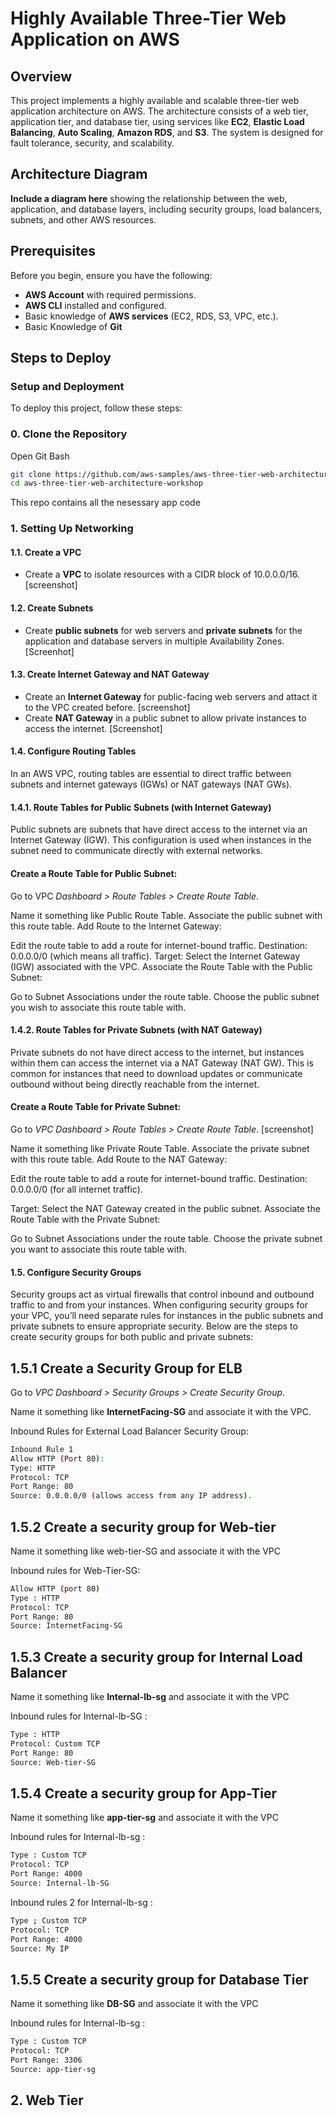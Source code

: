 
# Highly Available Three-Tier Web Application on AWS

## Overview

This project implements a highly available and scalable three-tier web application architecture on AWS. The architecture consists of a web tier, application tier, and database tier, using services like **EC2**, **Elastic Load Balancing**, **Auto Scaling**, **Amazon RDS**, and **S3**. The system is designed for fault tolerance, security, and scalability.

## Architecture Diagram

**Include a diagram here** showing the relationship between the web, application, and database layers, including security groups, load balancers, subnets, and other AWS resources.

## Prerequisites

Before you begin, ensure you have the following:
- **AWS Account** with required permissions.
- **AWS CLI** installed and configured.
- Basic knowledge of **AWS services** (EC2, RDS, S3, VPC, etc.).
- Basic Knowledge of **Git**

## Steps to Deploy

### Setup and Deployment

To deploy this project, follow these steps:

### 0. Clone the Repository
Open Git Bash

```bash
git clone https://github.com/aws-samples/aws-three-tier-web-architecture-workshop.git
cd aws-three-tier-web-architecture-workshop
```
This repo contains all the nesessary app code 

### 1. Setting Up Networking

#### 1.1. Create a VPC
- Create a **VPC** to isolate resources with a CIDR block of 10.0.0.0/16.
[screenshot]

#### 1.2. Create Subnets
- Create **public subnets** for web servers and **private subnets** for the application and database servers in multiple Availability Zones.
  [Screenhot]

#### 1.3. Create Internet Gateway and NAT Gateway
- Create an **Internet Gateway** for public-facing web servers and attact it to the VPC created before.
  [screenshot]
- Create **NAT Gateway** in a public subnet to allow private instances to access the internet.
[Screenshot]


#### 1.4. Configure Routing Tables

In an AWS VPC, routing tables are essential to direct traffic between subnets and internet gateways (IGWs) or NAT gateways (NAT GWs).

#### 1.4.1. Route Tables for Public Subnets (with Internet Gateway)
Public subnets are subnets that have direct access to the internet via an Internet Gateway (IGW). This configuration is used when instances in the subnet need to communicate directly with external networks.

#### Create a Route Table for Public Subnet:

Go to VPC *Dashboard > Route Tables > Create Route Table*.

Name it something like Public Route Table.
Associate the public subnet with this route table.
Add Route to the Internet Gateway:

Edit the route table to add a route for internet-bound traffic.
Destination: 0.0.0.0/0 (which means all traffic).
Target: Select the Internet Gateway (IGW) associated with the VPC.
Associate the Route Table with the Public Subnet:

Go to Subnet Associations under the route table.
Choose the public subnet you wish to associate this route table with.

#### 1.4.2. Route Tables for Private Subnets (with NAT Gateway)

Private subnets do not have direct access to the internet, but instances within them can access the internet via a NAT Gateway (NAT GW). This is common for instances that need to download updates or communicate outbound without being directly reachable from the internet.

#### Create a Route Table for Private Subnet:

Go to *VPC Dashboard > Route Tables > Create Route Table*.
[screenshot]

Name it something like Private Route Table.
Associate the private subnet with this route table.
Add Route to the NAT Gateway:

Edit the route table to add a route for internet-bound traffic.
Destination: 0.0.0.0/0 (for all internet traffic).

Target: Select the NAT Gateway created in the public subnet.
Associate the Route Table with the Private Subnet:

Go to Subnet Associations under the route table.
Choose the private subnet you want to associate this route table with.

#### 1.5. Configure Security Groups
Security groups act as virtual firewalls that control inbound and outbound traffic to and from your instances. When configuring security groups for your VPC, you’ll need separate rules for instances in the public subnets and private subnets to ensure appropriate security. Below are the steps to create security groups for both public and private subnets:

**1.5.1 Create a Security Group for ELB**
-

Go to *VPC Dashboard > Security Groups > Create Security Group*.

Name it something like **InternetFacing-SG** and associate it with the VPC.

Inbound Rules for External Load Balancer Security Group:
``` bash
Inbound Rule 1 
Allow HTTP (Port 80):
Type: HTTP
Protocol: TCP
Port Range: 80
Source: 0.0.0.0/0 (allows access from any IP address).
```

**1.5.2 Create a security group for Web-tier**
-

Name it something like web-tier-SG and associate it with the VPC

Inbound rules for Web-Tier-SG:
``` bash
Allow HTTP (port 80)
Type : HTTP
Protocol: TCP
Port Range: 80
Source: InternetFacing-SG
```

**1.5.3 Create a security group for Internal Load Balancer**
-

Name it something like **Internal-lb-sg** and associate it with the VPC

Inbound rules for Internal-lb-SG : 
``` bash
Type : HTTP
Protocol: Custom TCP
Port Range: 80
Source: Web-tier-SG
```
**1.5.4 Create a security group for App-Tier**
-

Name it something like **app-tier-sg** and associate it with the VPC

Inbound rules for Internal-lb-sg : 
``` bash
Type : Custom TCP
Protocol: TCP
Port Range: 4000
Source: Internal-lb-SG
```
Inbound rules 2 for Internal-lb-sg : 
``` bash
Type ; Custom TCP
Protocol: TCP
Port Range: 4000
Source: My IP
```
**1.5.5 Create a security group for Database Tier**
-

Name it something like **DB-SG** and associate it with the VPC

Inbound rules for Internal-lb-sg : 
``` bash
Type : Custom TCP
Protocol: TCP
Port Range: 3306
Source: app-tier-sg
```

## 2. Web Tier


